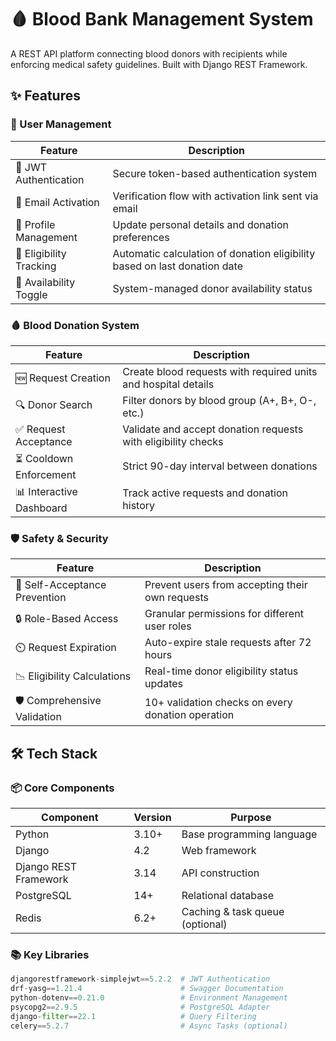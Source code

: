 # 🩸 Blood Bank Management System

A REST API platform connecting blood donors with recipients while enforcing medical safety guidelines. Built with Django REST Framework.


## ✨ Features

### 👤 User Management
| Feature                      | Description                                                                 |
|------------------------------|-----------------------------------------------------------------------------|
| 🔐 JWT Authentication        | Secure token-based authentication system                                    |
| 📧 Email Activation          | Verification flow with activation link sent via email                       |
| 👤 Profile Management        | Update personal details and donation preferences                           |
| 📅 Eligibility Tracking       | Automatic calculation of donation eligibility based on last donation date  |
| 🚫 Availability Toggle       | System-managed donor availability status                                   |

### 🩸 Blood Donation System
| Feature                      | Description                                                                 |
|------------------------------|-----------------------------------------------------------------------------|
| 🆕 Request Creation          | Create blood requests with required units and hospital details             |
| 🔍 Donor Search              | Filter donors by blood group (A+, B+, O-, etc.)                            |
| ✅ Request Acceptance        | Validate and accept donation requests with eligibility checks              |
| ⏳ Cooldown Enforcement      | Strict 90-day interval between donations                                   |
| 📊 Interactive Dashboard     | Track active requests and donation history                                |

### 🛡️ Safety & Security
| Feature                      | Description                                                                 |
|------------------------------|-----------------------------------------------------------------------------|
| 🚫 Self-Acceptance Prevention| Prevent users from accepting their own requests                            |
| 🔒 Role-Based Access         | Granular permissions for different user roles                              |
| ⏲️ Request Expiration        | Auto-expire stale requests after 72 hours                                  |
| 📉 Eligibility Calculations  | Real-time donor eligibility status updates                                |
| 🛡️ Comprehensive Validation  | 10+ validation checks on every donation operation                         |

## 🛠️ Tech Stack

### 📦 Core Components
| Component                  | Version  | Purpose                                  |
|----------------------------|----------|------------------------------------------|
| Python                     | 3.10+    | Base programming language                |
| Django                     | 4.2      | Web framework                            |
| Django REST Framework      | 3.14     | API construction                         |
| PostgreSQL                 | 14+      | Relational database                      |
| Redis                      | 6.2+     | Caching & task queue (optional)          |

### 📚 Key Libraries
```python
djangorestframework-simplejwt==5.2.2  # JWT Authentication
drf-yasg==1.21.4                      # Swagger Documentation
python-dotenv==0.21.0                 # Environment Management
psycopg2==2.9.5                       # PostgreSQL Adapter
django-filter==22.1                   # Query Filtering
celery==5.2.7                         # Async Tasks (optional)